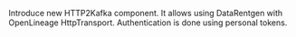 Introduce new HTTP2Kafka component. It allows using DataRentgen with OpenLineage HttpTransport. Authentication is done using personal tokens.
